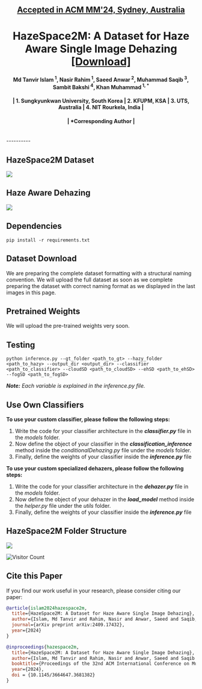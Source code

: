 <h2 align="center"><strong><a href="https://2024.acmmm.org/">Accepted in ACM MM'24, Sydney, Australia</a></strong></h2>
<h1 align="center"><strong>HazeSpace2M: A Dataset for Haze Aware Single Image Dehazing <a href="https://tanvirnwu.github.io/assets/papers/HazeSpace2M.pdf" target="_blank">[Download]</a></strong></h1>


<h4 align="center">Md Tanvir Islam<sup> 1</sup>, Nasir Rahim<sup> 1</sup>, Saeed Anwar<sup> 2</sup>, Muhammad Saqib<sup> 3</sup>, Sambit Bakshi<sup> 4</sup>, Khan Muhammad<sup> 1, *</sup></h4>
<h4 align="center">| 1. Sungkyunkwan University, South Korea | 2. KFUPM, KSA | 3. UTS, Australia | 4. NIT Rourkela, India |</h4> 
<h4 align="center">| *Corresponding Author |</h4> <br>
----------

## HazeSpace2M Dataset

![](./assets/HazeSpace2M.jpg)

## Haze Aware Dehazing
![](./assets/proposedFramework.jpg)

## Dependencies
```
pip install -r requirements.txt
````

## Dataset Download
We are preparing the complete dataset formatting with a structural naming convention. We will upload the full dataset as soon as we complete preparing the dataset with correct naming format as we displayed in the last images in this page. 
<!--The subsets of the HazeSpace2M dataset are available for download from the following links:
1. **Kaggle:** Outdoor | 2. Street | 3. Farmland | 4. Satellite 
2. **TeraBox:** Outdoor | 2. Street | 3. Farmland | 4. Satellite -->


## Pretrained Weights
We will upload the pre-trained weights very soon.
<!--All the pre-trained weights of the classifiers and the dehazers are available to download:
<br>
DropBox: | [**Classifier**](https://www.dropbox.com/scl/fo/8yq89dwtzi5oz46m394vt/AFdoA362cTL8-lLLxoITo9w?rlkey=brfwcbcnv4y627elmz21i626w&st=3vaoml2m&dl=0) | [**Specialized Dehazers**](https://www.dropbox.com/scl/fo/kc6lnv7gbov0npu2obp4n/AD5zNVhki2x3GH9HA5Lwbqk?rlkey=jzpunuzrkb0a44hh1x1fu44yi&st=7gb5qb67&dl=0) |
-->
## Testing
```
python inference.py --gt_folder <path_to_gt> --hazy_folder <path_to_hazy> --output_dir <output_dir> --classifier <path_to_classifier> --cloudSD <path_to_cloudSD> --ehSD <path_to_ehSD> --fogSD <path_to_fogSD>

````
_**Note:** Each variable is explained in the inference.py file._


## Use Own Classifiers
**To use your custom classifier, please follow the following steps:**
1. Write the code for your classifier architecture in the _**classifier.py**_ file in the _models_ folder.
2. Now define the object of your classifier in the _**classification_inference**_ method inside the _conditionalDehazing.py_ file under the _models_ folder.
3. Finally, define the weights of your classifier inside the _**inference.py**_ file
   
**To use your custom specialized dehazers, please follow the following steps:**
1. Write the code for your classifier architecture in the _**dehazer.py**_ file in the _models_ folder.
2. Now define the object of your dehazer in the _**load_model**_ method inside the _helper.py_ file under the _utils_ folder.
3. Finally, define the weights of your classifier inside the _**inference.py**_ file

## HazeSpace2M Folder Structure
![](./assets/datasetStructure-02.jpg)


![Visitor Count](https://komarev.com/ghpvc/?username=tanvirnwu&repo=HazeSpace2M&style=for-the-badge&label=Project%20Views)

## Cite this Paper

If you find our work useful in your research, please consider citing our paper:

```bibtex
@article{islam2024hazespace2m,
  title={HazeSpace2M: A Dataset for Haze Aware Single Image Dehazing},
  author={Islam, Md Tanvir and Rahim, Nasir and Anwar, Saeed and Saqib, Muhammad and Bakshi, Sambit and Muhammad, Khan},
  journal={arXiv preprint arXiv:2409.17432},
  year={2024}
}

@inproceedings{hazespace2m,
  title={HazeSpace2M: A Dataset for Haze Aware Single Image Dehazing},
  author={Islam, Md Tanvir and Rahim, Nasir and Anwar, Saeed and Saqib Muhammad and Bakshi, Sambit and Muhammad, Khan},
  booktitle={Proceedings of the 32nd ACM International Conference on Multimedia},
  year={2024},
  doi = {10.1145/3664647.3681382}
}
